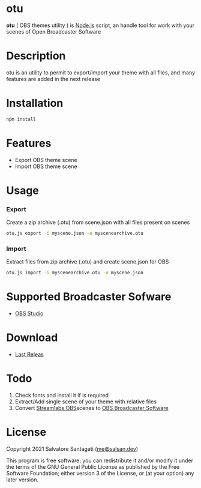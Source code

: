 # otu
**otu** ( OBS themes utility ) is  [Node.js](https://nodejs.org) script, an handle tool for work with your scenes of Open Broadcaster Software

# Description
otu is an utility to permit to export/import your theme with all files, and many features are added in the next release

# Installation
```bash
npm install
```
# Features
* Export OBS theme scene
* Import OBS theme scene

# Usage
### Export
Create a zip archive (.otu) from scene.json with all files present on scenes

```bash
otu.js export -i myscene.json -o myscenearchive.otu
```
### Import
Extract files from zip archive (.otu) and create scene.json for OBS
```bash
otu.js import -i myscenearchive.otu -o myscene.json
```
# Supported Broadcaster Sofware
* [OBS Studio](https://obsproject.com/)

# Download
* [Last Releas](https://github.com/salsan/otu/releases)

# Todo
1. Check fonts and install it if is required
2. Extract/Add single scene of your theme with relative files
3. Convert [Streamlabs OBS](https://streamlabs.com/streamlabs-obs-live-streaming-software)scenes to [OBS Broadcaster Software](https://obsproject.com/)

# License

Copyright 2021 Salvatore Santagati (<me@salsan.dev>)

This program is free software; you can redistribute it and/or modify
it under the terms of the GNU General Public License as published by
the Free Software Foundation; either version 3 of the License, or
(at your option) any later version.
